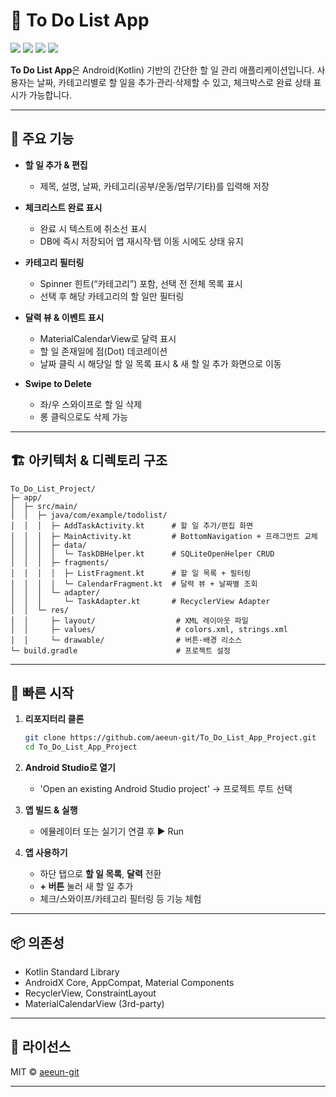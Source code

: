 # 📝 To Do List App

<img src="https://img.shields.io/badge/Kotlin-0095D5?style=for-the-badge&logo=kotlin&logoColor=white"/> <img src="https://img.shields.io/badge/Android-3DDC84?style=for-the-badge&logo=android&logoColor=white"/> <img src="https://img.shields.io/badge/SQLite-003B57?style=for-the-badge&logo=sqlite&logoColor=white"/> <img src="https://img.shields.io/badge/Material-Design-757575?style=for-the-badge&logo=materialdesign&logoColor=white"/>

**To Do List App**은 Android(Kotlin) 기반의 간단한 할 일 관리 애플리케이션입니다.
사용자는 날짜, 카테고리별로 할 일을 추가·관리·삭제할 수 있고, 체크박스로 완료 상태 표시가 가능합니다.

---

## 🔑 주요 기능

* **할 일 추가 & 편집**

  * 제목, 설명, 날짜, 카테고리(공부/운동/업무/기타)를 입력해 저장
* **체크리스트 완료 표시**

  * 완료 시 텍스트에 취소선 표시
  * DB에 즉시 저장되어 앱 재시작·탭 이동 시에도 상태 유지
* **카테고리 필터링**

  * Spinner 힌트(“카테고리”) 포함, 선택 전 전체 목록 표시
  * 선택 후 해당 카테고리의 할 일만 필터링
* **달력 뷰 & 이벤트 표시**

  * MaterialCalendarView로 달력 표시
  * 할 일 존재일에 점(Dot) 데코레이션
  * 날짜 클릭 시 해당일 할 일 목록 표시 & 새 할 일 추가 화면으로 이동
* **Swipe to Delete**

  * 좌/우 스와이프로 할 일 삭제
  * 롱 클릭으로도 삭제 가능

---

## 🏗️ 아키텍처 & 디렉토리 구조

```
To_Do_List_Project/
├─ app/
│  ├─ src/main/
│  │  ├─ java/com/example/todolist/
│  │  │  ├─ AddTaskActivity.kt      # 할 일 추가/편집 화면
│  │  │  ├─ MainActivity.kt         # BottomNavigation + 프래그먼트 교체
│  │  │  ├─ data/                   
│  │  │  │  └─ TaskDBHelper.kt      # SQLiteOpenHelper CRUD
│  │  │  ├─ fragments/              
│  │  │  │  ├─ ListFragment.kt      # 할 일 목록 + 필터링
│  │  │  │  └─ CalendarFragment.kt  # 달력 뷰 + 날짜별 조회
│  │  │  └─ adapter/                 
│  │  │     └─ TaskAdapter.kt       # RecyclerView Adapter
│  │  └─ res/
│  │     ├─ layout/                  # XML 레이아웃 파일
│  │     ├─ values/                  # colors.xml, strings.xml
│  │     └─ drawable/                # 버튼·배경 리소스
└─ build.gradle                      # 프로젝트 설정
```

---

## 🚀 빠른 시작

1. **리포지터리 클론**

   ```bash
   git clone https://github.com/aeeun-git/To_Do_List_App_Project.git
   cd To_Do_List_App_Project
   ```

2. **Android Studio로 열기**

   * 'Open an existing Android Studio project' → 프로젝트 루트 선택

3. **앱 빌드 & 실행**

   * 에뮬레이터 또는 실기기 연결 후 ▶️ Run

4. **앱 사용하기**

   * 하단 탭으로 **할 일 목록**, **달력** 전환
   * **+ 버튼** 눌러 새 할 일 추가
   * 체크/스와이프/카테고리 필터링 등 기능 체험

---

## 📦 의존성

* Kotlin Standard Library
* AndroidX Core, AppCompat, Material Components
* RecyclerView, ConstraintLayout
* MaterialCalendarView (3rd-party)

---

## 📝 라이선스

MIT © [aeeun-git](https://github.com/aeeun-git)

---
